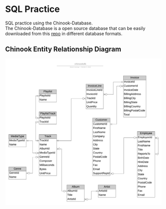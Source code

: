 # SQL Practice
SQL practice using the Chinook-Database.
<br/>
The Chinook-Database is a open source database that can be easily downloaded from this <a href="https://github.com/lerocha/chinook-database">repo</a> in different database formats. 

## Chinook Entity Relationship Diagram 

![Alt text](images/chinook_erd.png?raw=true "Title")

